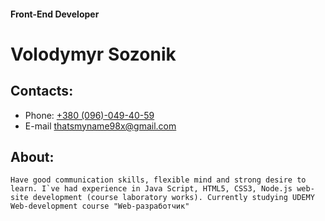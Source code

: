 #### Front-End Developer

# Volodymyr Sozonik

## Contacts: 
- Phone: [+380 (096)-049-40-59](3800960494059)
- E-mail [thatsmyname98x@gmail.com](thatsmyname98x@gmail.com)

## About:
    Have good communication skills, flexible mind and strong desire to learn. I`ve had experience in Java Script, HTML5, CSS3, Node.js web-site development (course laboratory works). Currently studying UDEMY Web-development course "Web-разработчик"
    